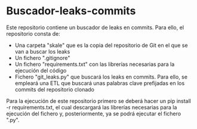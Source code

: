 # Buscador-leaks-commits
Este repositorio contiene un buscador de leaks en commits.
Para ello, el repositorio consta de:
- Una carpeta "skale" que es la copia del repositorio de Git en el que se van a buscar los leaks
- Un fichero ".gitignore"
- Un fichero "requirements.txt" con las librerías necesarias para la ejecución del código
- Fichero "git_leaks.py" que buscará los leaks en commits. Para ello, se empleará una ETL que buscará unas palabras clave prefijadas en los commits del repositorio clonado

Para la ejecución de este repositorio primero se deberá hacer un pip install -r requirements.txt, el cual descargará las librerías necesarias para la ejecución del fichero y, posteriormente, ya se podrá ejecutar el fichero ".py".